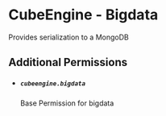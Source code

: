 # CubeEngine - Bigdata

Provides serialization to a MongoDB

## Additional Permissions

 - ##### `cubeengine.bigdata`
   Base Permission for bigdata

